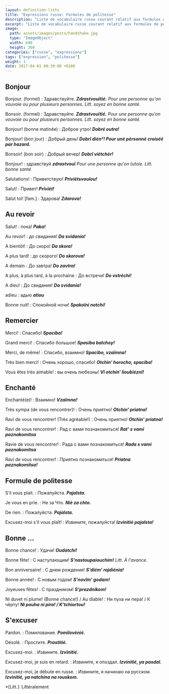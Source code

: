 ```yaml
---
layout: definition-lists
title: "Expressions russe: Formules de politesse"
description: "Liste de vocabulaire russe courant relatif aux formules de politesse."
excerpt: "Liste de vocabulaire russe courant relatif aux formules de politesse."
image:
  path: assets/images/posts/handshake.jpg
  type: "ImageObject"
  width: 640
  height: 360
categories: ["russe", "expressions"]
tags: ["expression", "politesse"]
weight: 1
date: 2017-04-01 00:39:00 +0100
---
```


## Bonjour

Bonjour. (formel)
: Здравствуйте.
*__Zdrastvouïtié.__ Pour une personne qu'on vouvoie ou pour plusieurs personnes. Litt. soyez en bonne santé.*

Bonsoir. (formel)
: Здравствуйте.
*__Zdrastvouïtié.__ Pour une personne qu'on vouvoie ou pour plusieurs personnes. Litt. soyez en bonne santé.*

Bonjour! (bonne matinée)
: Доброе утро!
*__Dobré outra!__*

Bonjour! (bon jour)
: Добрый день!
*__Dobrî diénʸ! Pour unè pèrsonnè croiséè par hazard.__*

Bonsoir! (bon soir)
: Добрый вечер!
*__Dobrî viétchèr!__*

Bonjour!
: здравствуй
*__zdrastvouï__ Pour une personne qu'on tutoie. Litt. bonne santé*

Salutations!
: Приветствую!
*__Priviètsvouïou!__*

Salut!
: Привет!
*__Privièt!__*

Salut toi! [fam.]
: Здарова!
*__Zdarova!__*


## Au revoir

Salut!
: пока!
*__Paka!__*

Au revoir!
: до свидания!
*__Da svidania!__*

A bientôt!
: До скоро!
*__Da skora!__*

A plus tard!
: до скорого!
*__Do skorova!__*

A demain
: До завтра!
*__Do zavtra!__*

A plus, à plus tard, à la prochaine
: До встречи!
*__Do vstrèchi!__*

A dieu!
: До свидания!
*__Da svidania!__*

adieu
: адью
*__atiou__*

Bonne nuit!
: Спокойной ночи!
*__Spakoïni notchi!__*


## Remercier

Merci!
: Спасибо!
*__Spaciba!__*

Grand merci!
: Спасибо большое!
*__Spasiba balchoy!__*

Merci, de même!
: Спасибо, взаимно!
*__Spacibo, vzaïmna!__*

Très bien merci!
: Очень хорошо, спасибо!
*__Otchin' horocho, spaciba!__*

Vous êtes très aimable!
: вы очень любезны!
*__Vî otchin' lioubièznî!__*


## Enchanté

Enchanté(e)!
: Взаимно!
*__Vzaïmna!__*

Très sympa (de vous rencontrer)!
: Очень приятно!
*__Otchin' priatna!__*

Ravi de vous rencontrer! (Très agréable!)
: Очень приятно!
*__Otchin' priatna!__*

Ravi de vous rencontrer!
: Рад с вами познакомиться!
*__Rat' s vami paznakomitsa__*

Ravie de vous rencontrer!
: Рада с вами познакомиться!
*__Rada s vami paznakomitsa__*

Ravi de vous rencontrer!
: Приятно познакомиться!
*__Priatna paznakomitsa!__*


## Formule de politesse

S’il vous plait.
: Пожалуйста.
*__Pajalsta.__*

Je vous en prie.
: Не за Что.
*__Niè za chto.__*

De rien.
: Пожалуйста.
*__Pajalsta.__*

Excusez-moi s'il vous plaît!
: Извините, пожалуйста!
*__Izvinitié pajalsta!__*


## Bonne …

Bonne chance!
: Удачи!
*__Oudatchi!__*

Bonne fête!
: С наступающим!
*__S'nastoupaiouchim!__  Litt. À l'avance.*

Bon anniversaire!
: С днем рождения!
*__S'diém' rajdiénia!__*

Bonne année!
: С новым годом!
*__S'novîm' godam!__*

Joyeuses fêtes!
: С праздником!
*__S'prazdnikom!__*

Ni duvet ni plume! (Bonne chance!) / Au diable!
: Ни пуха ни пера! / К чёрту!
*__Ni pouha ni pira! / K'tchiortou!__*


## S'excuser

Pardon.
: Помилование.
*__Pomilovènié.__*

Désolé.
: Простите.
*__Prastitié.__*

Excusez-moi.
: Извините.
*__Izvinitié.__*

Excusez-moi, je suis en retard.
: Извините, я опоздал.
*__Izvinitié, ya pasdal.__*

Excusez-moi, je débute en russe.
: Извините, я начинаю на русском.
*__Izvinitié, ya natchina na rouskom.__*



*[Litt.]: Littéralement
